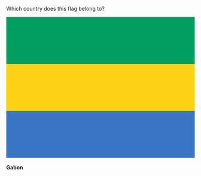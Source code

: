 Which country does this flag belong to?

![Flag of Gabon](images/Flag_of_Gabon.svg)
<!--question-->
**Gabon**